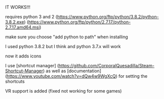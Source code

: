 IT WORKS!!!

requires python 3 and 2 (https://www.python.org/ftp/python/3.8.2/python-3.8.2.exe) (https://www.python.org/ftp/python/2.7.17/python-2.7.17.amd64.msi)

make sure you choose "add python to path" when installing

I used python 3.8.2 but I think and python 3.7.x will work

now it adds icons

I use [shortcut manager] (https://github.com/CorporalQuesadilla/Steam-Shortcut-Manager) as well as [documentation] (https://www.youtube.com/watch?v=dQw4w9WgXcQ) for setting the shortcuts

VR support is added (fixed not working for some games)
